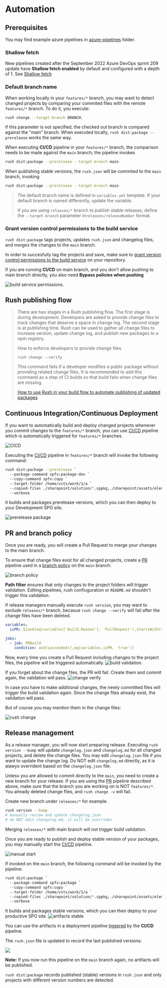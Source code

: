 ﻿# Automation

## Prerequisites

You may find example azure pipelines in [azure-pipelines](../azure-pipelines/) folder.

### Shallow fetch

New pipelines created after the September 2022 Azure DevOps sprint 209 update have **Shallow fetch enabled** by default and configured with a depth of 1. See [Shallow fetch](https://learn.microsoft.com/en-us/azure/devops/pipelines/yaml-schema/steps-checkout?view=azure-pipelines#shallow-fetch)

### Default branch name

When working locally in your `features/*` branch, you may want to detect changed projects by comparing your commited files with the remote `features/*` branch. To do it, you execute:

```bash
rush change --target-branch BRANCH.
```

If this parameter is not specified, the checked out branch is compared against the "main" branch.
When executed locally, `rush dist:package --prerelease` works the same way.

When executing **CI/CD** pipeline in your `features/*` branch, the comparison needs to be made against the `main` branch; the pipeline invokes

```bash
rush dist:package --prerelease --target-branch main
```

When publishing stable versions, the `rush.json` will be commited to the `main` branch, invoking

```bash
rush dist:package --prerelease --target-branch main
```

>The default branch name is defined in `variables.yml` template. If your default branch is named differently, update the variable.
>
>If you are using `releases/*` branch to publish stable releases, define the `--target-branch` parameter in`releases/releaseNumber` format.

### Grant version control permissions to the build service

`rush dist:package` tags projects, updates `rush.json` and changelog files, and *merges* the changes to the `main` branch.

In order to succesfully tag the projects and save, make sure to [grant version control permissions to the build service](https://learn.microsoft.com/en-us/azure/devops/pipelines/scripts/git-commands?view=azure-devops&tabs=yaml#enable-scripts-to-run-git-commands) on your repository.

If you are running **CI/CD** on main branch, and you don't allow pushing to main branch directly, you also need **Bypass policies when pushing**

![build service permissions](../assets/buildService.png).

## Rush publishing flow

>There are two stages in a Rush publishing flow. The first stage is during development. Developers are asked to provide change files to track changes that deserve a space in change log. The second stage is at publishing time. Rush can be used to gather all change files to increase version, update change log, and publish new packages to a npm registry.
>
> How to enforce developers to provide change files
>
> `rush change --verify`
>
>This command fails if a developer modifies a public package without providing related change files. It is recommended to add this command as a step of CI builds so that build fails when change files are missing.
>
>[How to use Rush in your build flow to automate publishing of updated packages](https://rushjs.io/pages/maintainer/publishing)

## Continuous Integration/Continuous Deployment

If you want to automatically build and deploy changed projects whenever you commit changes to the `features/*` branch, you can use [CI/CD](../azure-pipelines/rush-publishx.yml) pipeline which is automatically triggered for `features/*` branches.

![CICD](../assets/cicd.png)

Executing the [CI/CD](../azure-pipelines/rush-publishx.yml) pipeline in `features/*` branch will invoke the following command:

```bash
rush dist:package --prerelease `
  --package-command spfx:package-dev `
  --copy-command spfx:copy `
  --target-folder /home/vsts/work/1/a `
  --copied-files ./sharepoint/solution/*.sppkg,./sharepoint/assets/elements.xml `
  --verbose
```

It builds and packages prerelease versions, which you can then deploy to your Development SPO site.

![prerelease package](../assets/artifacts.png)

## PR and branch policy

Once you are ready, you will create a Pull Request to merge your changes to the main branch.

To ensure that change files exist for all changed projects, create a [PR](../azure-pipelines/pr.yml) pipeline used in a [branch policy](https://learn.microsoft.com/en-us/azure/devops/repos/git/branch-policies?view=azure-devops&tabs=browser#build-validation) on the `main` branch:

![branch policy](../assets/branchpolicy.png)

**Path filter** ensures that only changes to the project folders will trigger validation. Editing pipelines, rush confiuguration or `README.md` shouldn't trigger this validation.

If release managers manually execute `rush version`, you may want to exclude `releases/*` branch, becasue `rush change --verify` will fail after the change files have been deleted.

```yml
variables:
  isPR: $[and(eq(variables['Build.Reason'], 'PullRequest'),startsWith(variables['System.PullRequest.SourceBranch'], 'refs/heads/features/'))]

jobs:
  - job: PRBuild
    condition: and(succeeded(),eq(variables.isPR, 'true'))
```

Now, every time you create a Pull Request including changes to the project files, the pipeline will be triggered automatically.
![build validation](../assets/pr.png).

If you forget about the change files, the PR will fail. Create them and commit again, the validation will pass.
![change verify](../assets/changeV.png)

In case you have to make additional changes, the newly committed files will trigger the build validation again. Since the change files already exist, the validation will pass.

But of course you may mention them in the change files:

![rush change ](../assets/change.png)

## Release management

As a release manager, you will now start preparing release.
Executing `rush version --bump` will update `changelog.json` and `changelog.md` for all changed projects, and delete the change files.
You may edit `changelog.json` file if you want to update the change log. Do NOT edit `changelog.md` directly, as it is alawys overrident based on the `changelog.json` file.

Unless you are allowed to commit directly to the `main`, you need to create a new branch for your release. If you are using the [PR](../azure-pipelines/pr.yml) pipeline described above, make sure that the branch you are working on is NOT `features/*`. You already deleted change files, and `rush change -v` will fail.

Create new branch under `releases/*` for example.

```bash
rush version --bump
# manually review and update changelog.json
# do NOT edit changelog.md, it will be overriden
```

Merging `releases/*` with main branch will not trigger build validation.

Once you are ready to publish and deploy stable version of your packages, you may manually start the  [CI/CD](../azure-pipelines/rush-publishx.yml) pipeline.

![manual start](../assets/manual.png)

If invoked on the `main` branch, the following command will be invoked by the pipeline:

```bash
rush dist:package `
  --package-command spfx:package `
  --copy-command spfx:copy `
  --target-folder /home/vsts/work/1/a `
  --copied-files ./sharepoint/solution/*.sppkg,./sharepoint/assets/elements.xml `
  --verbose
```

It builds and packages stable versions, which you can then deploy to your productive SPO site.
![artifacts stable](../assets/artifacts2.png)

You can use the artifacts in a deployment pipeline [tiggered](https://learn.microsoft.com/en-us/azure/devops/pipelines/process/pipeline-triggers?view=azure-devops) by the **CI/CD** pipeline.

The `rush.json` file is updated to record the last published versions:

![](../assets/rushJson.png)

**Note:** If you now run this pipeline on the `main` branch again, no artifacts will be published.

`rush dist:package` records published (stable) versions in `rush.json` and only projects with different version numbers are detected.
